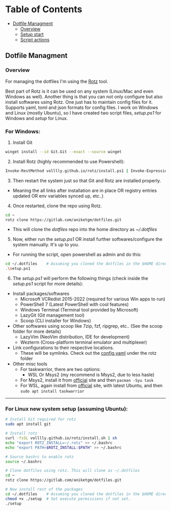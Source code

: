 # Table of Contents

- [Dotfile Managment](#dotfile-managment)
  - [Overview](#overview)
  - [Setup start](#setup-start)
  - [Script actions](#script-actions)

## Dotfile Managment

### Overview

For managing the dotfiles I'm using the [Rotz](https://github.com/volllly/rotz) tool.

Best part of Rotz is it can be used on any system (Linux/Mac and even Windows as well).
Another thing is that you can not only configure but also install softwares using Rotz.
One just has to maintain config files for it. Supports yaml, toml and json formats for config files.
I work on Windows and Linux (mostly Ubuntu), so I have created two script files, _setup.ps1_ for Windows and _setup_ for Linux.

### For Windows:

1. Install Git

```sh
winget install --id Git.Git --exact --source winget
```

2. Install Rotz (highly recommended to use Powershell):

```sh
Invoke-RestMethod volllly.github.io/rotz/install.ps1 | Invoke-Expression
```

3. Then restart the system just so that Git and Rotz are installed properly.

- Meaning the all links after installation are in place OR registry entries updated OR env variables synced up, etc..)

4. Once restarted, clone the repo using Rotz.

```sh
cd ~
rotz clone https://gitlab.com/aniketgm/dotfiles.git
```

- This will clone the _dotfiles_ repo into the home directory as _~/.dotfiles_

5. Now, either run the _setup.ps1_ OR install further softwares/configure the system manually. It's up to you.

- For running the script, open powershell as admin and do this:

```sh
cd ~/.dotfiles    # Assuming you cloned the dotfiles in the $HOME directory
.\setup.ps1
```

6. The _setup.ps1_ will perform the following things (check inside the _setup.ps1_ script for more details):

- Install packages/softwares
  - Microsoft VCRedist 2015-2022 (required for various Win apps to run)
  - PowerShell 7 (Latest PowerShell with cool features)
  - Windows Terminal (Terminal tool provided by Microsoft)
  - LazyGit (Git management tool)
  - Scoop (CLI installer for Windows)
- Other softwares using scoop like 7zip, fzf, ripgrep, etc.. (See the scoop folder for more details)
  - LazyVim (NeoVim distribution, IDE for development)
  - Wezterm (Cross-platform terminal emulator and multiplexer)
- Link configurations to their respective locations.
  - These will be symlinks. Check out the [config.yaml](https://gitlab.com/aniketgm/dotfiles/-/blob/main/rotz/config.yaml) under the rotz folder
- Other misc tools
  - For taskwarrior, there are two options:
    - WSL Or Msys2 (my recommend is Msys2, due to less hasle)
  - For Msys2, install it from [official](https://www.msys2.org) site and then `pacman -Syu task`
  - For WSL, again install from [official](https://learn.microsoft.com/en-us/windows/wsl/install) site, with latest Ubuntu, and then `sudo apt install taskwarrior`
----

### For Linux new system setup (assuming Ubuntu):

```sh
# Install Git required for rotz
sudo apt install git

# Install rotz
curl -fsSL volllly.github.io/rotz/install.sh | sh
echo "export ROTZ_INSTALL=~/.rotz" >> ~/.bashrc
echo "export PATH=$ROTZ_INSTALL:$PATH" >> ~/.bashrc

# Source bashrc to enable rotz
source ~/.bashrc

# Clone dotfiles using rotz. This will clone as ~/.dotfiles
cd ~
rotz clone https://gitlab.com/aniketgm/dotfiles.git

# Now install rest of the packages
cd ~/.dotfiles    # Assuming you cloned the dotfiles in the $HOME directory
chmod +x ./setup  # Set execute permissions if not set.
./setup
```
